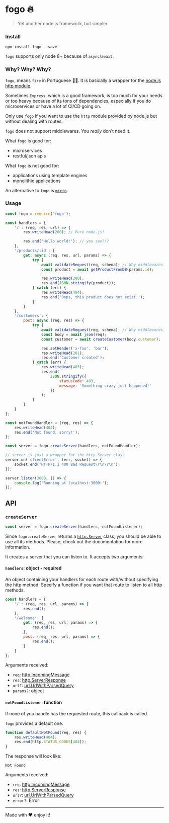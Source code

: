 # fogo 🔥

> Yet another node.js framework, but simpler.

### Install

```
npm install fogo --save
```

`fogo` supports only node 8+ because of `async`/`await`.

### Why? Why? Why?

`fogo`, means `fire` in Portuguese 🤷‍♀️. It is basically a wrapper for the [node.js http module](https://nodejs.org/api/http.html#http_class_http_server).

Sometimes `Express`, which is a good framework, is too much for your needs or too heavy because of its tons of dependencies, especially if you do microservices or have a lot of CI/CD going on.

Only use `fogo` if you want to use the `http` module provided by node.js but without dealing with routes.

`fogo` does not support middlewares. You _really_ don't need it.

What `fogo` is good for:

-   microservices
-   restful/json apis

What `fogo` is not good for:

-   applications using template engines
-   monolithic applications

An alternative to `fogo` is [`micro`](https://github.com/zeit/micro).

### Usage

```js
const fogo = require('fogo');

const handlers = {
    '/': (req, res, url) => {
        res.writeHead(200); // Pure node.js!

        res.end('Hello world!'); // you see?!?
    },
    '/products/:id': {
        get: async (req, res, url, params) => {
            try {
                await validateRequest(req, schema); // Why middlewares? :)
                const product = await getProductFromDB(params.id);

                res.writeHead(200);
                res.end(JSON.stringify(product));
            } catch (err) {
                res.writeHead(404);
                res.end('Oops, this product does not exist.');
            }
        }
    },
    '/customers': {
        post: async (req, res) => {
            try {
                await validateRequest(req, schema); // Why middlewares? :)
                const body = await json(req);
                const customer = await createCustomer(body.customer);

                res.setHeader('x-foo', 'bar');
                res.writeHead(201);
                res.end('Customer created');
            } catch (err) {
                res.writeHead(403);
                res.end(
                    JSON.stringify({
                        statusCode: 403,
                        message: 'Something crazy just happened!'
                    })
                );
            }
        }
    }
};

const notFoundHandler = (req, res) => {
    res.writeHead(404);
    res.end('Not found, sorry!');
};

const server = fogo.createServer(handlers, notFoundHandler);

// server is just a wrapper for the http.Server class
server.on('clientError', (err, socket) => {
    socket.end('HTTP/1.1 400 Bad Request\r\n\r\n');
});

server.listen(3000, () => {
    console.log('Running at localhost:3000!');
});
```

## API

### `createServer`

```js
const server = fogo.createServer(handlers, notFoundListener);
```

Since `fogo.createServer` returns a [`http.Server`](https://nodejs.org/api/http.html#http_class_http_server) class, you should be able to use all its methods. Please, check out the documentation for more information.

It creates a server that you can listen to. It accepts two arguments:

#### `handlers`: object - required

An object containing your handlers for each route with/without specifying the http method. Specify a function if you want that route to listen to all http methods.

```js
const handlers = {
    '/': (req, res, url, params) => {
        res.end();
    },
    '/welcome': {
        get: (req, res, url, params) => {
            res.end();
        },
        post: (req, res, url, params) => {
            res.end();
        }
    }
};
```

Arguments received:

-   `req`: [http.IncomingMessage](https://nodejs.org/api/http.html#http_class_http_incomingmessage)
-   `res`: [http.ServerResponse](https://nodejs.org/api/http.html#http_class_http_serverresponse)
-   `url?`: [url.UrlWithParsedQuery](https://nodejs.org/api/url.html#url_url_parse_urlstring_parsequerystring_slashesdenotehost)
-   `params?`: object

#### `notFoundListener`: function

If none of you handle has the requested route, this callback is called.

`fogo` provides a default one.

```js
function defaultNotFound(req, res) {
    res.writeHead(404);
    res.end(http.STATUS_CODES[404]);
}
```

The response will look like:

```
Not Found
```

Arguments received:

-   `req`: [http.IncomingMessage](https://nodejs.org/api/http.html#http_class_http_incomingmessage)
-   `res`: [http.ServerResponse](https://nodejs.org/api/http.html#http_class_http_serverresponse)
-   `url?`: [url.UrlWithParsedQuery](https://nodejs.org/api/url.html#url_url_parse_urlstring_parsequerystring_slashesdenotehost)
-   `error?`: Error

---

Made with ❤️ enjoy it!
